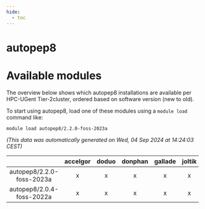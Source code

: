 ```yaml
---
hide:
  - toc
---
```


autopep8
========

# Available modules


The overview below shows which autopep8 installations are available per HPC-UGent Tier-2cluster, ordered based on software version (new to old).

To start using autopep8, load one of these modules using a `module load` command like:

```shell
module load autopep8/2.2.0-foss-2023a
```

*(This data was automatically generated on Wed, 04 Sep 2024 at 14:24:03 CEST)*  

| |accelgor|doduo|donphan|gallade|joltik|shinx|skitty|
| :---: | :---: | :---: | :---: | :---: | :---: | :---: | :---: |
|autopep8/2.2.0-foss-2023a|x|x|x|x|x|x|x|
|autopep8/2.0.4-foss-2022a|x|x|x|x|x|-|x|
